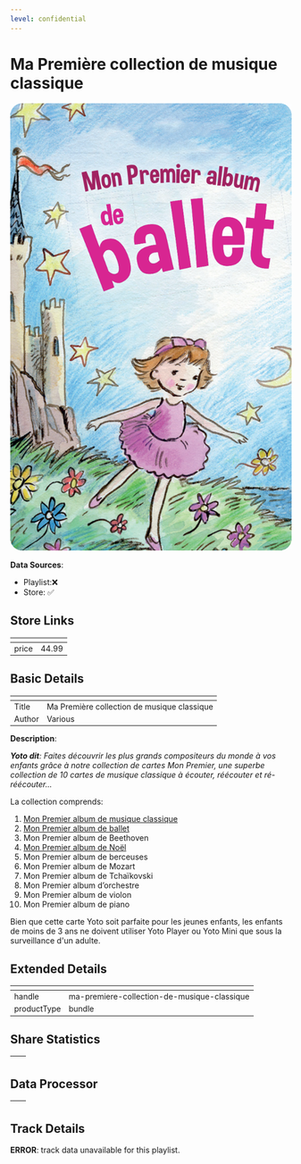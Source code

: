 ```yaml
---
level: confidential
---
```

# Ma Première collection de musique classique

![card_[6DFyY].png](../../img/cards/card_[6DFyY].png)

**Data Sources**: 

- Playlist:❌
- Store: ✅


## Store Links

| <!-- --> | <!-- --> |
| - | - |
| price | 44.99 |


## Basic Details

| <!-- --> | <!-- --> |
| - | - |
| Title | Ma Première collection de musique classique |
| Author | Various |

**Description**:

_**Yoto dit**: Faites découvrir les plus grands compositeurs du monde à vos enfants grâce à notre collection de cartes Mon Premier, une superbe collection de 10 cartes de musique classique à écouter, réécouter et ré-réécouter..._ 

La collection comprends:

1.  [Mon Premier album de musique classique](https://yoto-canada.myshopify.com/products/mon-premier-album-de-musique-classique)
2.  [Mon Premier album de ballet](https://yoto-canada.myshopify.com/products/mon-premier-album-de-ballet)
3.  Mon Premier album de Beethoven
4.  [Mon Premier album de Noël](https://yoto-canada.myshopify.com/products/mon-premier-album-de-noel)
5.  Mon Premier album de berceuses
6.  Mon Premier album de Mozart
7.  Mon Premier album de Tchaïkovski
8.  Mon Premier album d’orchestre
9.  Mon Premier album de violon
10.  Mon Premier album de piano

Bien que cette carte Yoto soit parfaite pour les jeunes enfants, les enfants de moins de 3 ans ne doivent utiliser Yoto Player ou Yoto Mini que sous la surveillance d'un adulte.


## Extended Details

| <!-- --> | <!-- --> |
| - | - |
| handle | ma-premiere-collection-de-musique-classique |
| productType | bundle |


## Share Statistics

| <!-- --> | <!-- --> |
| - | - |


## Data Processor

| <!-- --> | <!-- --> |
| - | - |


## Track Details

**ERROR**: track data unavailable for this playlist.

